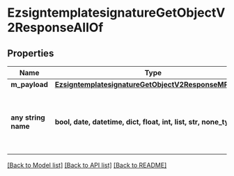 # EzsigntemplatesignatureGetObjectV2ResponseAllOf


## Properties
Name | Type | Description | Notes
------------ | ------------- | ------------- | -------------
**m_payload** | [**EzsigntemplatesignatureGetObjectV2ResponseMPayload**](EzsigntemplatesignatureGetObjectV2ResponseMPayload.md) |  | 
**any string name** | **bool, date, datetime, dict, float, int, list, str, none_type** | any string name can be used but the value must be the correct type | [optional]

[[Back to Model list]](../README.md#documentation-for-models) [[Back to API list]](../README.md#documentation-for-api-endpoints) [[Back to README]](../README.md)


